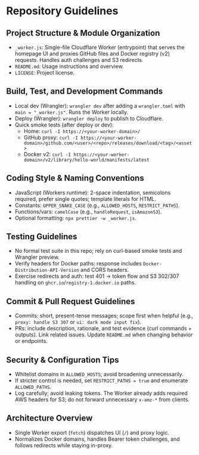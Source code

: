 # Repository Guidelines

## Project Structure & Module Organization
- `_worker.js`: Single-file Cloudflare Worker (entrypoint) that serves the homepage UI and proxies GitHub files and Docker registry (v2) requests. Handles auth challenges and S3 redirects.
- `README.md`: Usage instructions and overview.
- `LICENSE`: Project license.

## Build, Test, and Development Commands
- Local dev (Wrangler): `wrangler dev` after adding a `wrangler.toml` with `main = "_worker.js"`. Runs the Worker locally.
- Deploy (Wrangler): `wrangler deploy` to publish to Cloudflare.
- Quick smoke tests (after deploy or dev):
  - Home: `curl -I https://<your-worker-domain>/`
  - GitHub proxy: `curl -I https://<your-worker-domain>/github.com/<user>/<repo>/releases/download/<tag>/<asset>`
  - Docker v2: `curl -I https://<your-worker-domain>/v2/library/hello-world/manifests/latest`

## Coding Style & Naming Conventions
- JavaScript (Workers runtime): 2-space indentation, semicolons required, prefer single quotes; template literals for HTML.
- Constants: `UPPER_SNAKE_CASE` (e.g., `ALLOWED_HOSTS`, `RESTRICT_PATHS`).
- Functions/vars: `camelCase` (e.g., `handleRequest`, `isAmazonS3`).
- Optional formatting: `npx prettier -w _worker.js`.

## Testing Guidelines
- No formal test suite in this repo; rely on curl-based smoke tests and Wrangler preview.
- Verify headers for Docker paths: response includes `Docker-Distribution-API-Version` and CORS headers.
- Exercise redirects and auth: test 401 → token flow and S3 302/307 handling on `ghcr.io`/`registry-1.docker.io` paths.

## Commit & Pull Request Guidelines
- Commits: short, present-tense messages; scope first when helpful (e.g., `proxy: handle S3 307` or `ui: dark mode input fix`).
- PRs: include description, rationale, and test evidence (curl commands + outputs). Link related issues. Update `README.md` when changing behavior or endpoints.

## Security & Configuration Tips
- Whitelist domains in `ALLOWED_HOSTS`; avoid broadening unnecessarily.
- If stricter control is needed, set `RESTRICT_PATHS = true` and enumerate `ALLOWED_PATHS`.
- Log carefully; avoid leaking tokens. The Worker already adds required AWS headers for S3; do not forward unnecessary `x-amz-*` from clients.

## Architecture Overview
- Single Worker export (`fetch`) dispatches UI (`/`) and proxy logic.
- Normalizes Docker domains, handles Bearer token challenges, and follows redirects while staying in-proxy.
